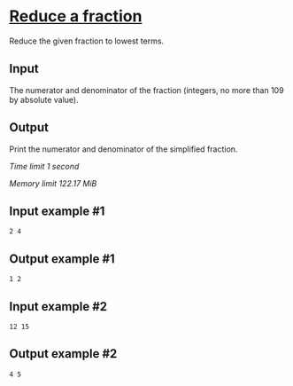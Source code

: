 # [Reduce a fraction](https://www.e-olymp.com/en/contests/8903/problems/76957)

Reduce the given fraction to lowest terms.

## Input

The numerator and denominator of the fraction (integers, no more than 109 by absolute value).

## Output

Print the numerator and denominator of the simplified fraction.

_Time limit 1 second_

_Memory limit 122.17 MiB_

## Input example #1
```
2 4
```

## Output example #1
```
1 2
```

## Input example #2
```
12 15
```

## Output example #2
```
4 5
```